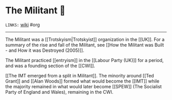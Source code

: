 # The Militant 🚩
`LINKS:` [wiki](https://en.wikipedia.org/wiki/Militant_tendency)
#org  

---
The Militant was a [[Trotskyism|Trotskyist]] organization in the [[UK]]. For a summary of the rise and fall of the Militant, see [[How the Militant was Built - and How it was Destroyed (2005)]]. 

The Militant practiced [[entryism]] in the [[Labour Party (UK)]] for a period, and was a founding section of the [[CWI]]. 

[[The IMT emerged from a split in Militant]]. The minority around [[Ted Grant]] and [[Alan Woods]] formed what would become the [[IMT]] while the majority remained in what would later become [[SPEW]] (The Socialist Party of England and Wales), remaining in the CWI. 